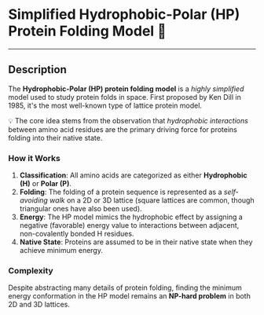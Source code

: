 <!-- Created by Jonathan Carrero -->

# Simplified Hydrophobic-Polar (HP) Protein Folding Model 🧬

---

## Description

The **Hydrophobic-Polar (HP) protein folding model** is a *highly simplified* model used to study protein folds in space. First proposed by Ken Dill in 1985, it's the most well-known type of lattice protein model.

💡 The core idea stems from the observation that *hydrophobic interactions* between amino acid residues are the primary driving force for proteins folding into their native state.

### How it Works

1.  **Classification**: All amino acids are categorized as either **Hydrophobic (H)** or **Polar (P)**.
2.  **Folding**: The folding of a protein sequence is represented as a *self-avoiding walk* on a 2D or 3D lattice (square lattices are common, though triangular ones have also been used).
3.  **Energy**: The HP model mimics the hydrophobic effect by assigning a negative (favorable) energy value to interactions between adjacent, non-covalently bonded H residues.
4.  **Native State**: Proteins are assumed to be in their native state when they achieve minimum energy.

### Complexity

Despite abstracting many details of protein folding, finding the minimum energy conformation in the HP model remains an **NP-hard problem** in both 2D and 3D lattices.


